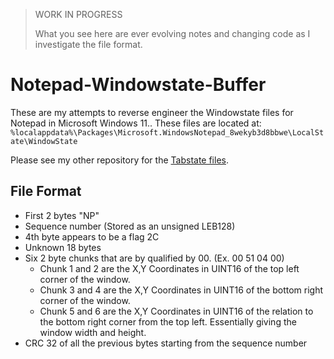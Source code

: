 > WORK IN PROGRESS
>
> What you see here are ever evolving notes and changing code as I investigate the file format.

# Notepad-Windowstate-Buffer

These are my attempts to reverse engineer the Windowstate files for Notepad in Microsoft Windows 11.. These files are located at: `%localappdata%\Packages\Microsoft.WindowsNotepad_8wekyb3d8bbwe\LocalState\WindowState`

Please see my other repository for the [Tabstate files](https://github.com/ogmini/Notepad-Tabstate-Buffer). 

## File Format

 - First 2 bytes "NP"
 - Sequence number (Stored as an unsigned LEB128)
 - 4th byte appears to be a flag 2C
 - Unknown 18 bytes
 - Six 2 byte chunks that are by qualified by 00. (Ex. 00 51 04 00)
   - Chunk 1 and 2 are the X,Y Coordinates in UINT16 of the top left corner of the window.
   - Chunk 3 and 4 are the X,Y Coordinates in UINT16 of the bottom right corner of the window.
   - Chunk 5 and 6 are the X,Y Coordinates in UINT16 of the relation to the bottom right corner from the top left. Essentially giving the window width and height.
 - CRC 32 of all the previous bytes starting from the sequence number


